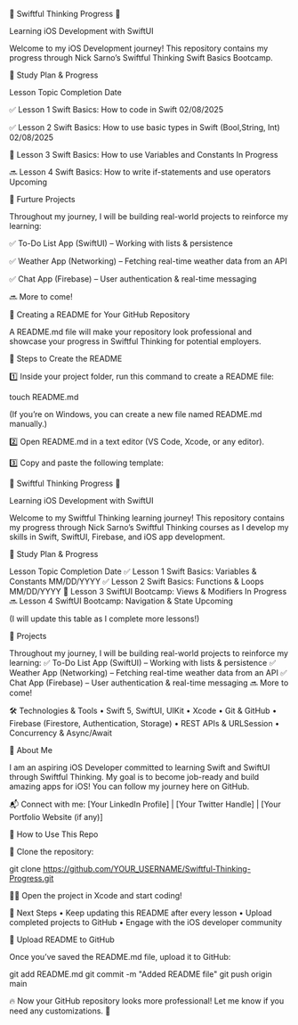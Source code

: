 📌 Swiftful Thinking Progress 🚀

Learning iOS Development with SwiftUI

Welcome to my iOS Development journey! This repository contains my progress through Nick Sarno’s Swiftful Thinking Swift Basics Bootcamp.


📅 Study Plan & Progress

Lesson	Topic	Completion Date

✅ Lesson 1	Swift Basics: How to code in Swift	02/08/2025

✅ Lesson 2	Swift Basics: How to use basic types in Swift (Bool,String, Int) 02/08/2025

🔄 Lesson 3	Swift Basics: How to use Variables and Constants	In Progress

🔜 Lesson 4	Swift Basics: How to write if-statements and use operators	Upcoming

📂 Furture Projects

Throughout my journey, I will be building real-world projects to reinforce my learning:

✅ To-Do List App (SwiftUI) – Working with lists & persistence

✅ Weather App (Networking) – Fetching real-time weather data from an API

✅ Chat App (Firebase) – User authentication & real-time messaging

🔜 More to come!


🚀 Creating a README for Your GitHub Repository

A README.md file will make your repository look professional and showcase your progress in Swiftful Thinking for potential employers.

📌 Steps to Create the README

1️⃣ Inside your project folder, run this command to create a README file:

touch README.md

(If you’re on Windows, you can create a new file named README.md manually.)

2️⃣ Open README.md in a text editor (VS Code, Xcode, or any editor).

3️⃣ Copy and paste the following template:

📌 Swiftful Thinking Progress 🚀

Learning iOS Development with SwiftUI

Welcome to my Swiftful Thinking learning journey! This repository contains my progress through Nick Sarno’s Swiftful Thinking courses as I develop my skills in Swift, SwiftUI, Firebase, and iOS app development.

📅 Study Plan & Progress

Lesson	Topic	Completion Date
✅ Lesson 1	Swift Basics: Variables & Constants	MM/DD/YYYY
✅ Lesson 2	Swift Basics: Functions & Loops	MM/DD/YYYY
🔄 Lesson 3	SwiftUI Bootcamp: Views & Modifiers	In Progress
🔜 Lesson 4	SwiftUI Bootcamp: Navigation & State	Upcoming

(I will update this table as I complete more lessons!)

📂 Projects

Throughout my journey, I will be building real-world projects to reinforce my learning:
✅ To-Do List App (SwiftUI) – Working with lists & persistence
✅ Weather App (Networking) – Fetching real-time weather data from an API
✅ Chat App (Firebase) – User authentication & real-time messaging
🔜 More to come!

🛠 Technologies & Tools
	•	Swift 5, SwiftUI, UIKit
	•	Xcode
	•	Git & GitHub
	•	Firebase (Firestore, Authentication, Storage)
	•	REST APIs & URLSession
	•	Concurrency & Async/Await

📌 About Me

I am an aspiring iOS Developer committed to learning Swift and SwiftUI through Swiftful Thinking. My goal is to become job-ready and build amazing apps for iOS! You can follow my journey here on GitHub.

📬 Connect with me: [Your LinkedIn Profile] | [Your Twitter Handle] | [Your Portfolio Website (if any)]

🚀 How to Use This Repo

💾 Clone the repository:

git clone https://github.com/YOUR_USERNAME/Swiftful-Thinking-Progress.git

👨‍💻 Open the project in Xcode and start coding!

📌 Next Steps
	•	Keep updating this README after every lesson
	•	Upload completed projects to GitHub
	•	Engage with the iOS developer community

🚀 Upload README to GitHub

Once you’ve saved the README.md file, upload it to GitHub:

git add README.md
git commit -m "Added README file"
git push origin main

🔥 Now your GitHub repository looks more professional! Let me know if you need any customizations. 🚀
